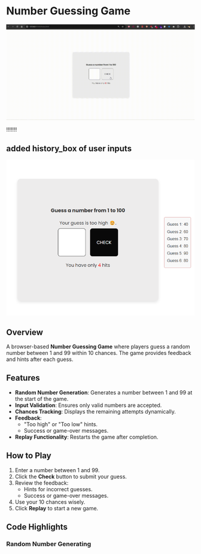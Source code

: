 # Number Guessing Game
![Theme Setting](./Screen%20Recording.gif)

!!!!!!!
## added history_box of user inputs

![Game Screenshot](./historybox.png)


## Overview
A browser-based **Number Guessing Game** where players guess a random number between 1 and 99 within 10 chances. The game provides feedback and hints after each guess.

## Features
- **Random Number Generation**: Generates a number between 1 and 99 at the start of the game.
- **Input Validation**: Ensures only valid numbers are accepted.
- **Chances Tracking**: Displays the remaining attempts dynamically.
- **Feedback**:
  - "Too high" or "Too low" hints.
  - Success or game-over messages.
- **Replay Functionality**: Restarts the game after completion.

## How to Play
1. Enter a number between 1 and 99.
2. Click the **Check** button to submit your guess.
3. Review the feedback:
   - Hints for incorrect guesses.
   - Success or game-over messages.
4. Use your 10 chances wisely.
5. Click **Replay** to start a new game.

## Code Highlights
### Random Number Generating


